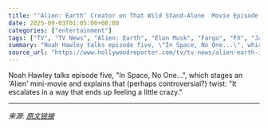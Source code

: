 ```yaml
---
title: "‘Alien: Earth’ Creator on That Wild Stand-Alone  Movie Episode and Elon Musk-Inspired Twist"
date: 2025-09-03T01:05:00+08:00
categories: ["entertainment"]
tags: ["TV", "TV News", "Alien: Earth", "Elon Musk", "Fargo", "FX", "James Cameron", "Noah Hawley", "Ridley Scott"]
summary: "Noah Hawley talks episode five, \"In Space, No One...\", which stages an 'Alien' mini-movie and explains that (perhaps controversial?) twist: \"It escalates in a way that ends up feeling a little crazy.\""
source_url: "https://www.hollywoodreporter.com/tv/tv-news/alien-earth-in-space-boy-kavalier-1236353737/"
---
```


Noah Hawley talks episode five, "In Space, No One...", which stages an 'Alien' mini-movie and explains that (perhaps controversial?) twist: "It escalates in a way that ends up feeling a little crazy."

---

*来源: [原文链接](https://www.hollywoodreporter.com/tv/tv-news/alien-earth-in-space-boy-kavalier-1236353737/)*
